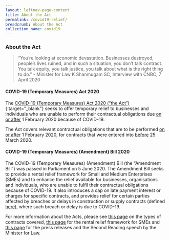 ```yaml
---
layout: leftnav-page-content
title: About the Act
permalink: /covid19-relief/
breadcrumb: About the Act
collection_name: covid19
---
```

### About the Act ###

> “You’re looking at economic devastation. Businesses destroyed, people’s lives ruined, and in such a situation, you don’t talk contract. You talk equity, you talk justice, you talk about what is the right thing to do.” - Minister for Law K Shanmugam SC, Interview with CNBC, 7 April 2020
 
#### COVID-19 (Temporary Measures) Act 2020 ####

The [COVID-19 (Temporary Measures) Act 2020 (“the Act”)](https://sso.agc.gov.sg/Act/COVID19TMA2020){:target="_blank"} seeks to offer temporary relief to businesses and individuals who are unable to perform their contractual obligations due <u>on or after</u> 1 February 2020 because of COVID-19.
 
The Act covers relevant contractual obligations that are to be performed <u>on or after</u> 1 February 2020, for contracts that were entered into <u>before</u> 25 March 2020.
 
#### COVID-19 (Temporary Measures) (Amendment) Bill 2020 ####

The COVID-19 (Temporary Measures) (Amendment) Bill (the “Amendment Bill”) was passed in Parliament on 5 June 2020. The Amendment Bill seeks to provide a rental relief framework for Small and Medium Enterprises (SMEs) and to enhance the relief available for businesses, organisations and individuals, who are unable to fulfil their contractual obligations because of COVID-19. It also introduces a cap on late payment interest or charges for specific contracts, and provides relief for certain parties affected by breaches or delays in construction or supply contracts (defined [here](/covid19-relief/faq/lease-licence)), where such breach or delay is due to COVID-19.

For more information about the Acts, please see [this page](/covid19-relief/types-of-contract) on the types of contracts covered, [this page](/covid19-relief/rental-relief-framework-for-SMEs) for the rental relief framework for SMEs and [this page](/covid19-relief/resources) for the press releases and the Second Reading speech by the Minister for Law.
